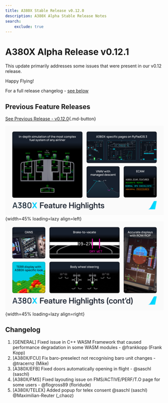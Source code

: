 ```yaml
---
title: A380X Stable Release v0.12.0
description: A380X Alpha Stable Release Notes
search:
    exclude: true
---
```


[//]: # (<link rel="stylesheet" href="../../stylesheets/toc-tables.css">)

# A380X Alpha Release v0.12.1

This update primarily addresses some issues that were present in our v0.12 release. 

Happy Flying!

For a full release changelog - [see below](#changelog)

## Previous Feature Releases

[See Previous Release - v0.12.0](v0120.md){.md-button}

![a380x-release-card-1.png](../assets/A380X_Feature_Highlights.png){width=45% loading=lazy align=left}
![a380x-release-card-2.png](../assets/A380X_Feature_Highlights_contd.png){width=45% loading=lazy align=right}

## Changelog

1. [GENERAL] Fixed issue in C++ WASM Framework that caused performance degradation in some WASM modules - @frankkopp (Frank Kopp)
1. [A380X/FCU] Fix baro-preselect not recognising baro unit changes - @tracernz (Mike)
1. [A380X/EFB] Fixed doors automatically opening in flight - @saschl (saschl)
1. [A380X/FMS] Fixed layouting issue on FMS/ACTIVE/PERF/T.O page for some users - @flogross89 (floridude)
1. [A380X/TELEX] Added popup for telex consent @saschl (saschl) @Maximilian-Reuter (\_chaoz)